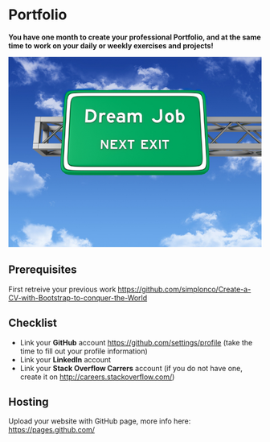 # Portfolio

**You have one month to create your professional Portfolio, and at the same time to work on your daily or weekly exercises and projects!**

![Dream Job](Dream_job_next_exit.jpg)

## Prerequisites

First retreive your previous work
https://github.com/simplonco/Create-a-CV-with-Bootstrap-to-conquer-the-World

## Checklist

* Link your **GitHub** account https://github.com/settings/profile (take the time to fill out your profile information)
* Link your **LinkedIn** account
* Link your **Stack Overflow Carrers** account (if you do not have one, create it on http://careers.stackoverflow.com/)

## Hosting

Upload your website with GitHub page, more info here:
https://pages.github.com/
